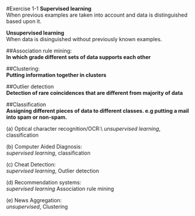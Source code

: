 #Exercise 1-1
**Supervised learning**\
When previous examples are taken into account and data is distinguished based upon it.

**Unsupervised learning**\
When data is disinguished without previously known examples.

##Association rule mining:\
**In which grade different sets of data supports each other**

##Clustering:\
**Putting information together in clusters**

##Outlier detection\
**Detection of rare coincidences that are different from majority of data**

##Classification\
**Assigning different pieces of data to different classes. e.g putting a mail into spam or non-spam.**

(a) Optical character recognition/OCR:\ *unsupervised learning*, classification

(b) Computer Aided Diagnosis:\
*supervised learning*, classification

(c) Cheat Detection:\
*supervised learning*, Outlier detection

(d) Recommendation systems:\
*supervised learning* Association rule mining

(e) News Aggregation:\
*unsupervised*, Clustering
